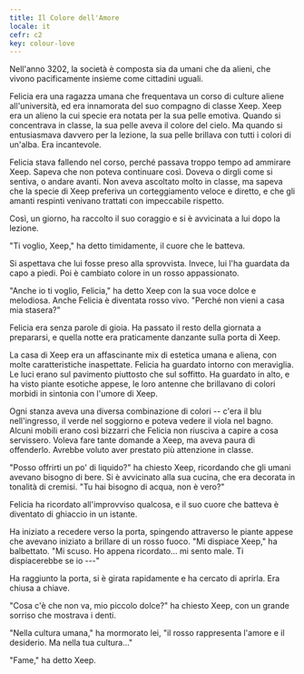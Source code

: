 ```yaml
---
title: Il Colore dell'Amore
locale: it
cefr: c2
key: colour-love
---
```


Nell'anno 3202, la società è composta sia da umani che da alieni, che vivono pacificamente insieme come cittadini uguali.

Felicia era una ragazza umana che frequentava un corso di culture aliene all'università, ed era innamorata del suo compagno di classe Xeep. Xeep era un alieno la cui specie era notata per la sua pelle emotiva. Quando si concentrava in classe, la sua pelle aveva il colore del cielo. Ma quando si entusiasmava davvero per la lezione, la sua pelle brillava con tutti i colori di un'alba. Era incantevole.

Felicia stava fallendo nel corso, perché passava troppo tempo ad ammirare Xeep. Sapeva che non poteva continuare così. Doveva o dirgli come si sentiva, o andare avanti. Non aveva ascoltato molto in classe, ma sapeva che la specie di Xeep preferiva un corteggiamento veloce e diretto, e che gli amanti respinti venivano trattati con impeccabile rispetto.

Così, un giorno, ha raccolto il suo coraggio e si è avvicinata a lui dopo la lezione.

"Ti voglio, Xeep," ha detto timidamente, il cuore che le batteva.

Si aspettava che lui fosse preso alla sprovvista. Invece, lui l'ha guardata da capo a piedi. Poi è cambiato colore in un rosso appassionato.

"Anche io ti voglio, Felicia," ha detto Xeep con la sua voce dolce e melodiosa. Anche Felicia è diventata rosso vivo. "Perché non vieni a casa mia stasera?"

Felicia era senza parole di gioia. Ha passato il resto della giornata a prepararsi, e quella notte era praticamente danzante sulla porta di Xeep.

La casa di Xeep era un affascinante mix di estetica umana e aliena, con molte caratteristiche inaspettate. Felicia ha guardato intorno con meraviglia. Le luci erano sul pavimento piuttosto che sul soffitto. Ha guardato in alto, e ha visto piante esotiche appese, le loro antenne che brillavano di colori morbidi in sintonia con l'umore di Xeep.

Ogni stanza aveva una diversa combinazione di colori -- c'era il blu nell'ingresso, il verde nel soggiorno e poteva vedere il viola nel bagno. Alcuni mobili erano così bizzarri che Felicia non riusciva a capire a cosa servissero. Voleva fare tante domande a Xeep, ma aveva paura di offenderlo. Avrebbe voluto aver prestato più attenzione in classe.

"Posso offrirti un po' di liquido?" ha chiesto Xeep, ricordando che gli umani avevano bisogno di bere. Si è avvicinato alla sua cucina, che era decorata in tonalità di cremisi. "Tu hai bisogno di acqua, non è vero?"

Felicia ha ricordato all'improvviso qualcosa, e il suo cuore che batteva è diventato di ghiaccio in un istante.

Ha iniziato a recedere verso la porta, spingendo attraverso le piante appese che avevano iniziato a brillare di un rosso fuoco. "Mi dispiace Xeep," ha balbettato. "Mi scuso. Ho appena ricordato... mi sento male. Ti dispiacerebbe se io ---"

Ha raggiunto la porta, si è girata rapidamente e ha cercato di aprirla. Era chiusa a chiave.

"Cosa c'è che non va, mio piccolo dolce?" ha chiesto Xeep, con un grande sorriso che mostrava i denti.

"Nella cultura umana," ha mormorato lei, "il rosso rappresenta l'amore e il desiderio. Ma nella tua cultura..."

"Fame," ha detto Xeep.